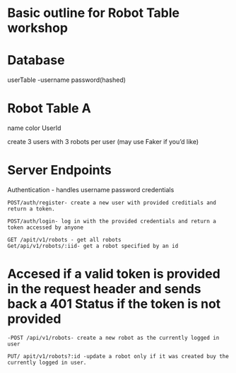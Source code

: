 # Basic outline for Robot Table workshop 


# Database
userTable 
-username
password(hashed)

# Robot Table A
name 
color 
UserId 

create 3 users with 3 robots per user (may use Faker if you’d like)

# Server Endpoints 
Authentication - handles username password credentials
	
	POST/auth/register- create a new user with provided creditials and return a token. 

	POST/auth/login- log in with the provided credentials and return a token accessed by anyone 

	GET /apit/v1/robots - get all robots
	Get/api/v1/robots/:iid- get a robot specified by an id

# Accesed if a valid token is provided in the request  header and sends back a 401 Status if the token is not provided 

	-POST /api/v1/robots- create a new robot as the currently logged in user 

	PUT/ apit/v1/robots?:id -update a robot only if it was created buy the currently logged in user. 
